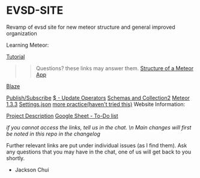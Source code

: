 # EVSD-SITE

Revamp of evsd site for new meteor structure and general improved organization

Learning Meteor:

[Tutorial](https://www.meteor.com/tutorials/blaze/creating-an-app)

>>Questions? these links may answer them.
[Structure of a Meteor App](https://guide.meteor.com/structure.html)<br />

[Blaze](https://guide.meteor.com/blaze.html)<br />

[Publish/Subscribe](https://themeteorchef.com/snippets/publication-and-subscription-patterns/)
[$ - Update Operators](https://docs.mongodb.com/manual/reference/operator/update/)
[Schemas and Collection2](https://themeteorchef.com/snippets/using-the-collection2-package/#tmc-validating-against-schemas)
[Meteor 1.3.3](http://info.meteor.com/blog/announcing-meteor-1.3.3)
[Settings.json](http://info.meteor.com/blog/the-meteor-chef-making-use-of-settings-json)
[more practice(haven't tried this)](http://meteortips.com/first-meteor-tutorial/)
Website Information:

[Project Description](https://docs.google.com/document/d/1YZtRMjXB-ZKS6Z1dbdlL0g6_8Q7OefvkEhzMN2b49Jc/edit?usp=sharing)
[Google Sheet - To-Do list](https://docs.google.com/spreadsheets/d/1P9qT0ShtlaujTTsu9kDYTrNuwPl9PcakPj11Q4IjE4E/edit#gid=0)

*if you cannot access the links, tell us in the chat. \n Main changes will first be noted in this repo in the changelog*

Further relevant links are put under individual issues (as I find them).
Ask any questions that you may have in the chat, one of us will get back to you shortly.

- Jackson Chui